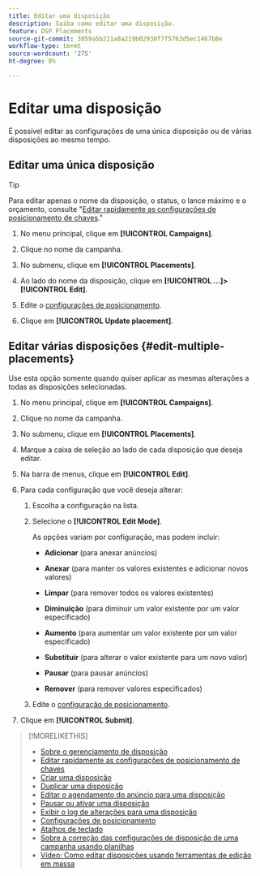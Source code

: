 ```yaml
---
title: Editar uma disposição
description: Saiba como editar uma disposição.
feature: DSP Placements
source-git-commit: 3059a5b211a8a219b02930f7f5763d5ec1467b8e
workflow-type: tm+mt
source-wordcount: '275'
ht-degree: 0%

---
```


# Editar uma disposição

É possível editar as configurações de uma única disposição ou de várias disposições ao mesmo tempo.

<!-- Some placements don't have this option. Clarify which placement types aren't eligible -- is it PG placements, or all placements using private inventory? And anything else? -->

## Editar uma única disposição

>[!TIP]
>
> Para editar apenas o nome da disposição, o status, o lance máximo e o orçamento, consulte &quot;[Editar rapidamente as configurações de posicionamento de chaves](/help/dsp/campaign-management/placements/placement-quick-edit.md).&quot;

1. No menu principal, clique em **[!UICONTROL Campaigns]**.

1. Clique no nome da campanha.

1. No submenu, clique em **[!UICONTROL Placements]**.

1. Ao lado do nome da disposição, clique em  **[!UICONTROL ...]>[!UICONTROL Edit]**.

1. Edite o [configurações de posicionamento](placement-settings.md).

1. Clique em **[!UICONTROL Update placement]**.

## Editar várias disposições {#edit-multiple-placements}

Use esta opção somente quando quiser aplicar as mesmas alterações a todas as disposições selecionadas.

1. No menu principal, clique em **[!UICONTROL Campaigns]**.

1. Clique no nome da campanha.

1. No submenu, clique em **[!UICONTROL Placements]**.

1. Marque a caixa de seleção ao lado de cada disposição que deseja editar.

1. Na barra de menus, clique em **[!UICONTROL Edit]**.

1. Para cada configuração que você deseja alterar:

   1. Escolha a configuração na lista.

   1. Selecione o **[!UICONTROL Edit Mode]**.

      As opções variam por configuração, mas podem incluir:

      * **Adicionar** (para anexar anúncios)

      * **Anexar** (para manter os valores existentes e adicionar novos valores)

      * **Limpar** (para remover todos os valores existentes)

      * **Diminuição** (para diminuir um valor existente por um valor especificado)

      * **Aumento** (para aumentar um valor existente por um valor especificado)

      * **Substituir** (para alterar o valor existente para um novo valor)

      * **Pausar** (para pausar anúncios)

      * **Remover** (para remover valores especificados)
   1. Edite o [configuração de posicionamento](placement-settings.md).


1. Clique em **[!UICONTROL Submit]**.

>[!MORELIKETHIS]
>
>* [Sobre o gerenciamento de disposição](placement-about.md)
>* [Editar rapidamente as configurações de posicionamento de chaves](placement-quick-edit.md)
>* [Criar uma disposição](placement-create.md)
>* [Duplicar uma disposição](placement-duplicate.md)
>* [Editar o agendamento do anúncio para uma disposição](placement-edit-ad-schedule.md)
>* [Pausar ou ativar uma disposição](placement-pause-activate.md)
>* [Exibir o log de alterações para uma disposição](placement-change-log.md)
>* [Configurações de posicionamento](placement-settings.md)
>* [Atalhos de teclado](/help/dsp/campaign-management/reports/keyboard-shortcuts.md)
>* [Sobre a correção das configurações de disposição de uma campanha usando planilhas](/help/dsp/campaign-management/qa/qa-about.md)
>* [Vídeo: Como editar disposições usando ferramentas de edição em massa](https://experienceleague.adobe.com/docs/advertising-cloud-learn/tutorials/dsp/bulk-edit-placement-tools.html)

